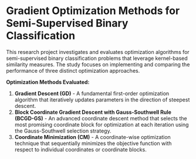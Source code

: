 # Gradient Optimization Methods for Semi-Supervised Binary Classification

This research project investigates and evaluates optimization algorithms for semi-supervised binary classification problems that leverage kernel-based similarity measures. The study focuses on implementing and comparing the performance of three distinct optimization approaches.

**Optimization Methods Evaluated:**
1. **Gradient Descent (GD)** - A fundamental first-order optimization algorithm that iteratively updates parameters in the direction of steepest descent.
2. **Block Coordinate Gradient Descent with Gauss-Southwell Rule (BCGD-GS)** - An advanced coordinate descent method that selects the most promising coordinate block for optimization at each iteration using the Gauss-Southwell selection strategy.
3. **Coordinate Minimization (CM)** - A coordinate-wise optimization technique that sequentially minimizes the objective function with respect to individual coordinates or coordinate blocks.
